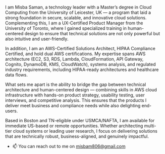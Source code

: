 I am Misba Saman, a technology leader with a Master’s degree in Cloud Computing from the University of Leicester, UK — a program that laid a strong foundation in secure, scalable, and innovative cloud solutions. Complementing this, I am a UX-Certified Product Manager from the University of Toronto, where I gained specialized training in human-centered design to ensure that technical solutions are not only powerful but also intuitive and user-friendly.

In addition, I am an AWS-Certified Solutions Architect, HIPAA Compliance Certified, and hold dual AWS certifications. My expertise spans AWS architecture (EC2, S3, RDS, Lambda, CloudFormation, API Gateway, Cognito, DynamoDB, KMS, CloudWatch), systems analysis, and regulated industry requirements, including HIPAA-ready architectures and healthcare data flows.

What sets me apart is the ability to bridge the gap between technical architecture and human-centered design — combining skills in AWS cloud infrastructure with hands-on product strategy, usability testing, user interviews, and competitive analysis. This ensures that the products I deliver meet business and compliance needs while also delighting end-users.

Based in Boston and TN-eligible under USMCA/NAFTA, I am available for immediate US-based or remote opportunities. Whether architecting multi-tier cloud systems or leading user research, I focus on delivering solutions that are technically robust, business-aligned, and genuinely impactful.
- 📫 You can reach out to me on misbam806@gmail.com

<!---
misbasaman/misbasaman is a ✨ special ✨ repository because its `README.md` (this file) appears on your GitHub profile.
You can click the Preview link to take a look at your changes.
--->
